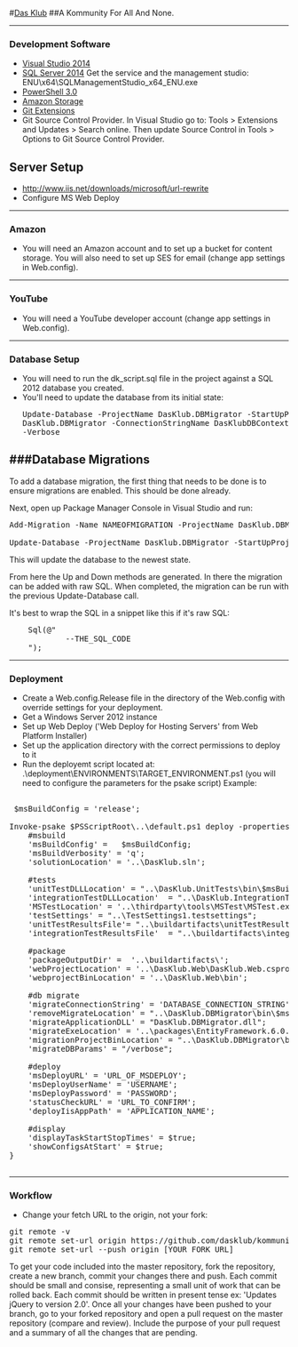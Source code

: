 #[Das Klub](http://dasklub.com)
##A Kommunity For All And None.

---
### Development Software

- [Visual Studio 2014](http://www.microsoft.com/visualstudio/eng/downloads)
- [SQL Server 2014](http://www.microsoft.com/en-us/download/details.aspx?id=42299) Get the service and the management studio: ENU\x64\SQLManagementStudio_x64_ENU.exe 
- [PowerShell 3.0](http://www.microsoft.com/web/downloads/platform.aspx)
- [Amazon Storage](http://www.cloudberrylab.com/)
- [Git Extensions](http://sourceforge.net/projects/gitextensions/)
- Git Source Control Provider. In Visual Studio go to: Tools > Extensions and Updates > Search online. Then update Source Control in Tools > Options to Git Source Control Provider.


## Server Setup
- http://www.iis.net/downloads/microsoft/url-rewrite
- Configure MS Web Deploy

---
### Amazon
- You will need an Amazon account and to set up a bucket for content storage. You will also need to set up SES for email (change app settings in Web.config).

---
### YouTube
- You will need a YouTube developer account (change app settings in Web.config).

---
### Database Setup

- You will need to run the dk_script.sql file in the project against a SQL 2012 database you created.
- You'll need to update the database from its initial state: <Pre> Update-Database -ProjectName DasKlub.DBMigrator -StartUpProjectName DasKlub.DBMigrator -ConnectionStringName DasKlubDBContext -Verbose</pre>


###Database Migrations
---

To add a database migration, the first thing that needs to be done is to ensure migrations are enabled. This should be done already. 

Next, open up Package Manager Console in Visual Studio and run: 

<pre>
Add-Migration -Name NAMEOFMIGRATION -ProjectName DasKlub.DBMigrator -StartUpProjectName DasKlub.DBMigrator -ConnectionStringName DasKlubDBContext

Update-Database -ProjectName DasKlub.DBMigrator -StartUpProjectName DasKlub.DBMigrator -ConnectionStringName DasKlubDBContext -Verbose
</pre>
 
This will update the database to the newest state. 

From here the Up and Down methods are generated. In there the migration can be added with raw SQL. When completed, the migration can be run with the previous Update-Database call.

It's best to wrap the SQL in a snippet like this if it's raw SQL:
<pre>
    Sql(@"                        
            --THE_SQL_CODE
    ");
</pre>


---
### Deployment

- Create a Web.config.Release file in the directory of the Web.config with override settings for your deployment.
- Get a Windows Server 2012 instance
- Set up Web Deploy ('Web Deploy for Hosting Servers' from Web Platform Installer)
- Set up the application directory with the correct permissions to deploy to it
- Run the deployemt script located at: .\deployment\ENVIRONMENTS\TARGET_ENVIRONMENT.ps1 (you will need to configure the parameters for the psake script) Example:

<pre>

 $msBuildConfig = 'release';

Invoke-psake $PSScriptRoot\..\default.ps1 deploy -properties @{
    #msbuild
    'msBuildConfig' =   $msBuildConfig;
    'msBuildVerbosity' = 'q';
    'solutionLocation' = '..\DasKlub.sln';

    #tests
    'unitTestDLLLocation' = "..\DasKlub.UnitTests\bin\$msBuildConfig\DasKlub.UnitTests.dll";
    'integrationTestDLLLocation'  = "..\DasKlub.IntegrationTests\bin\$msBuildConfig\DasKlub.IntegrationTests.dll";
    'MSTestLocation' = '..\thirdparty\tools\MSTest\MSTest.exe';
    'testSettings' = "..\TestSettings1.testsettings";
    'unitTestResultsFile'= "..\buildartifacts\unitTestResults.trx";
    'integrationTestResultsFile'  = "..\buildartifacts\integrationTestResults.trx";

    #package
    'packageOutputDir' =  '..\buildartifacts\';
    'webProjectLocation' = '..\DasKlub.Web\DasKlub.Web.csproj';
    'webprojectBinLocation' = '..\DasKlub.Web\bin';

    #db migrate
    'migrateConnectionString' = 'DATABASE_CONNECTION_STRING';
    'removeMigrateLocation' = "..\DasKlub.DBMigrator\bin\$msBuildConfig\Migrate.exe";
    'migrateApplicationDLL' = "DasKlub.DBMigrator.dll";
    'migrateExeLocation' = '..\packages\EntityFramework.6.0.0-rc1\tools\Migrate.exe'; #or whatever is more current
    'migrationProjectBinLocation' = "..\DasKlub.DBMigrator\bin\$msBuildConfig";
    'migrateDBParams' = "/verbose";

    #deploy
    'msDeployURL' = 'URL_OF_MSDEPLOY';
    'msDeployUserName' = 'USERNAME';
    'msDeployPassword' = 'PASSWORD';
    'statusCheckURL' = 'URL_TO_CONFIRM';
    'deployIisAppPath' = 'APPLICATION_NAME';

    #display
    'displayTaskStartStopTimes' = $true;
    'showConfigsAtStart' = $true;
}

</pre>



---
### Workflow

- Change your fetch URL to the origin, not your fork: 
<pre>
git remote -v
git remote set-url origin https://github.com/dasklub/kommunity.git
git remote set-url --push origin [YOUR_FORK_URL]
</pre>

To get your code included into the master repository, fork the repository, create a new branch, commit your changes there and push.
Each commit should be small and consise, representing a small unit of work that can be rolled back.
Each commit should be written in present tense ex: 'Updates jQuery to version 2.0'.
Once all your changes have been pushed to your branch, go to your forked repository and open a pull request on the master repository (compare and review).
Include the purpose of your pull request and a summary of all the changes that are pending.
